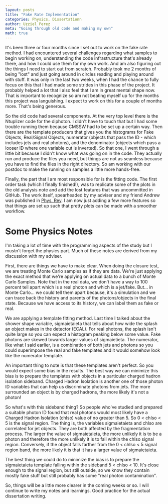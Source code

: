 ```yaml
---
layout: posts
title: "Fake Rate Implementation"
categories: Physics, Dissertationn
author: Uzziel Perez
meta: "Going through old code and making my own"
math: true
---
```


It's been three or four months since I set out to work on the fake rate method. I had encountered several challenges regarding what samples to begin working on, understanding the code infrastructure that's already there, and how I could use them for my own work. And am also figuring out the things I need to start out from scratch.
Probably took me 2 months of being "lost" and just going around in circles reading and playing around with stuff. It was only in the last two weeks, when I had the chance to fully focus on this that I had made some strides in this phase of the project. It probably helped a lot that I also feel that I am in great mental shape now. That is important to recognize so am not beating myself up for the months this project was languishing. I expect to work on this for a couple of months more. That's being generous.

So the old code had several components. At the very top level there is the Ntuplizer code for the diphoton. I didn't have to touch that but I had some trouble running them because CMSSW had to be set up a certain way. Then there are the template producers that gives you the histograms for Fake Objects, Real/Signal Objects, numerator (objects that pass the ID - which includes jets and real photons), and the denominator (objects which pass a looser ID where one variable cut is inverted). So that one, I went through a little bit because I didn't know what was going on in the code. They actually run and produce the files you need, but things are not as seamless because you have to find the files in the right directory. So am working with our postdoc to make the running on samples a little more hands-free.

Finally, the part that I am most responsible for is the fitting code. The first order task (which I finally finished!), was to replicate some of the plots in the old analysis note and add the lost features that was uncommitted in GitHub. The work itself, spearheaded by my adviser and my friend Andrew was published in [Phys. Rev](https://arxiv.org/abs/1809.00327). I am now just adding a few more features so that things are set up such that pretty plots can be made with a smoother workflow.

# Some Physics Notes
I'm taking a lot of time with the programming aspects of the study but I mustn't forget the physics part. Much of these notes are derived from my discussion with my adviser.

First, there are things we have to make clear. When doing the closure test, we are treating Monte Carlo samples as if they are data. We're just applying the exact method that we're applying on actual data to a bunch of Monte Carlo Samples. Note that in the real data, we don't have a way to 100 percent tell apart which is a real photon and which is a jet/fake. But... in Monte Carlo... we could tell them apart because, it's a simulation and we can trace back the history and parents of the photons/objects in the final state. Because we have access to its history, we can label them as fake or real.

We are applying a template fitting method. Last time I talked about the shower shape variable, sigmaietaieta that tells about how wide the splash an object makes in the detector (ECAL). For real photons, the splash isn't quite large so you can expect a histogram peaking below some value. Fake photons are skewed towards larger values of sigmaietieta. The numerator, like what I said earlier, is a combination of both jets and photons so you could superimpose the real and fake templates and it would somehow look like the numerator template.

An important thing to note is that these templates aren't perfect. So you would expect some bias in the results. The best way we can minimize this bias is to prepare the templates with objects in a particular charged hadron isolation sideband. Charged Hadron Isolation is another one of those photon ID variables that can help us discriminate photons from jets. The more surrounded an object is by charged hadrons, the more likely it's not a photon!

So what's with this sideband thing? So people who've studied and prepared a suitable photon ID found that real photons would most likely have a Charged Hadron Isolation (chIso) value of no greater than 5. So 0 < chIso < 5 is the signal region. The thing is, the variables sigmaietaieta and chIso are correlated for jet objects. They are both affected by the fragmentation process. The larger the value of sigmaietaieta, the more unlikely it is to be a photon and therefore the more unlikely it is to fall within the chIso signal region. Conversely, if the object falls farther from the 0 < chIso < 5  signal region band, the more likely it is that it has a larger value of sigmaietaieta.

The best thing we could do to minimize the bias is to prepare the sigmaietaieta template falling within the sideband 5 < chIso < 10. It's close enough to the signal region, but still outside, so we know they contain mostly fake stuff but still probably has some "real photon contamination".

So, things will be a little more clearer in the coming weeks or so. I will continue to write my notes and learnings. Good practice for the actual dissertation writing.

